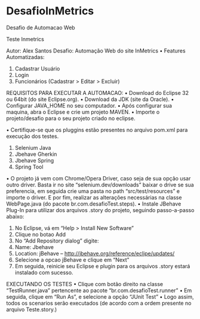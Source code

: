 # DesafioInMetrics
Desafio de Automacao Web

Teste Inmetrics 

Autor: Alex Santos
Desafio: Automação Web do site InMetrics
•	Features Automatizadas: 
1.	Cadastrar Usuário
2.	Login
3.	Funcionários (Cadastrar > Editar > Excluir)

REQUISITOS PARA EXECUTAR A AUTOMACAO:
•	Download do Eclipse 32 ou 64bit (do site Eclipse.org).
•	Download da JDK (site da Oracle).
•	Configurar JAVA_HOME no seu computador.
•	Após configurar sua maquina, abra o Eclipse e crie um projeto MAVEN.
•	Importe o projeto/desafio para o seu projeto criado no eclipse.

•	Certifique-se que os pluggins estão presentes no arquivo pom.xml para execução dos testes.
1.	Selenium Java
2.	Jbehave Gherkin
3.	Jbehave Spring
4.	Spring Tool

•	O projeto já vem com Chrome/Opera Driver, caso seja de sua opção usar outro driver. Basta ir no site “selenium.dev/downloads” baixar o drive se sua preferencia, em seguida crie uma pasta no path “src/test/resources” e importe o driver. E por fim, realizar as alterações necessárias na classe WebPage.java (do pacote br.com.desafioTest.steps). 
•	Instale JBehave Plug-In para utilizar dos arquivos .story do projeto, seguindo passo-a-passo abaixo:
1.	No Eclipse, vá em “Help > Install New Software”
2.	Clique no botao Add
3.	No “Add Repository dialog” digite: 
4.	Name: Jbehave
5.	Location: jBehave – http://jbehave.org/reference/eclipe/updates/
6.	Selecione a opcao jBehave e clique em “Next”
7.	Em seguida, reinicie seu Eclipse e plugin para os arquivos .story estará instalado com sucesso. 


EXECUTANDO OS TESTES
•	Clique com botão direito na classe “TestRunner.java” pertencente ao pacote “br.com.desafioTest.runner”
•	Em seguida, clique em “Run As”, e selecione a opção “JUnit Test”
•	Logo assim, todos os scenarios serão executados (de acordo com a ordem presente no arquivo Teste.story.) 



